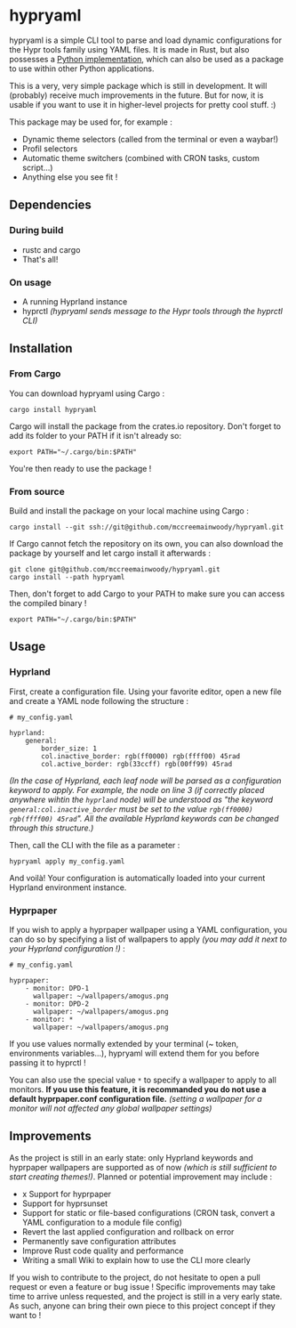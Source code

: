 # hypryaml

hypryaml is a simple CLI tool to parse and load dynamic configurations for the
Hypr tools family using YAML files. It is made in Rust, but also possesses a
[Python implementation](https://github.com/mccreemainwoody/hyprthemes), which
can also be used as a package to use within other Python applications.

This is a very, very simple package which is still in development. It will
(probably) receive much improvements in the future. But for now, it is usable
if you want to use it in higher-level projects for pretty cool stuff. :)

This package may be used for, for example :

- Dynamic theme selectors (called from the terminal or even a waybar!)
- Profil selectors
- Automatic theme switchers (combined with CRON tasks, custom script...)
- Anything else you see fit !

## Dependencies

### During build

- rustc and cargo
- That's all!

### On usage

- A running Hyprland instance
- hyprctl *(hypryaml sends message to the Hypr tools through the hyprctl CLI)*

## Installation

### From Cargo

You can download hypryaml using Cargo :

```{bash}
cargo install hypryaml
```

Cargo will install the package from the crates.io repository. Don't forget to
add its folder to your PATH if it isn't already so:

```{bash}
export PATH="~/.cargo/bin:$PATH"
```

You're then ready to use the package !

### From source

Build and install the package on your local machine using Cargo :

```{bash}
cargo install --git ssh://git@github.com/mccreemainwoody/hypryaml.git
```

If Cargo cannot fetch the repository on its own, you can also download the
package by yourself and let cargo install it afterwards :

```{bash}
git clone git@github.com/mccreemainwoody/hypryaml.git
cargo install --path hypryaml
```

Then, don't forget to add Cargo to your PATH to make sure you can access the
compiled binary !

```{bash}
export PATH="~/.cargo/bin:$PATH"
```

## Usage

### Hyprland

First, create a configuration file. Using your favorite editor, open a new
file and create a YAML node following the structure :

```{yaml}
# my_config.yaml

hyprland:
    general:
        border_size: 1
        col.inactive_border: rgb(ff0000) rgb(ffff00) 45rad
        col.active_border: rgb(33ccff) rgb(00ff99) 45rad
```

*(In the case of Hyprland, each leaf node will be parsed as a configuration
  keyword to apply. For example, the node on line 3 (if correctly placed
  anywhere wihtin the `hyprland` node) will be understood as "the keyword
  `general:col.inactive_border` must be set to the value `rgb(ff0000)
  rgb(ffff00) 45rad`". All the available Hyprland keywords can be changed
  through this structure.)*

Then, call the CLI with the file as a parameter :

```{bash}
hypryaml apply my_config.yaml
```

And voilà! Your configuration is automatically loaded into your current
Hyprland environment instance.

### Hyprpaper

If you wish to apply a hyprpaper wallpaper using a YAML configuration, you can
do so by specifying a list of wallpapers to apply *(you may add it next to your
Hyprland configuration !)* :

```{yaml}
# my_config.yaml

hyprpaper:
    - monitor: DPD-1
      wallpaper: ~/wallpapers/amogus.png
    - monitor: DPD-2
      wallpaper: ~/wallpapers/amogus.png
    - monitor: * 
      wallpaper: ~/wallpapers/amogus.png
```

If you use values normally extended by your terminal (~ token, environments
variables...), hypryaml will extend them for you before passing it to hyprctl !

You can also use the special value `*` to specify a wallpaper to apply to all
monitors. **If you use this feature, it is recommanded you do not use a
default hyprpaper.conf configuration file.** *(setting a wallpaper for a
monitor will not affected any global wallpaper settings)*

## Improvements

As the project is still in an early state: only Hyprland keywords and hyprpaper
wallpapers are supported as of now *(which is still sufficient to start creating
themes!)*. Planned or potential improvement may include :

- x Support for hyprpaper
- Support for hyprsunset
- Support for static or file-based configurations (CRON task, convert a YAML
  configuration to a module file config)
- Revert the last applied configuration and rollback on error
- Permanently save configuration attributes
- Improve Rust code quality and performance
- Writing a small Wiki to explain how to use the CLI more clearly

If you wish to contribute to the project, do not hesitate to open a pull
request or even a feature or bug issue ! Specific improvements may take time to
arrive unless requested, and the project is still in a very early state. As
such, anyone can bring their own piece to this project concept if they want
to !
